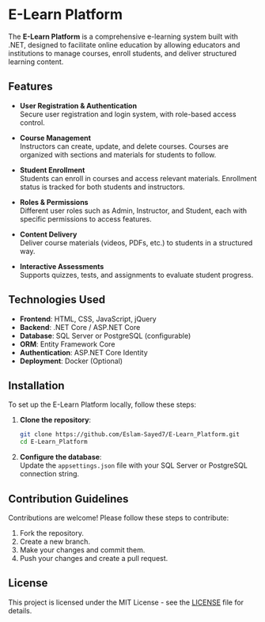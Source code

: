 # E-Learn Platform

The **E-Learn Platform** is a comprehensive e-learning system built with .NET, designed to facilitate online education by allowing educators and institutions to manage courses, enroll students, and deliver structured learning content.

## Features

- **User Registration & Authentication**  
  Secure user registration and login system, with role-based access control.
  
- **Course Management**  
  Instructors can create, update, and delete courses. Courses are organized with sections and materials for students to follow.

- **Student Enrollment**  
  Students can enroll in courses and access relevant materials. Enrollment status is tracked for both students and instructors.

- **Roles & Permissions**  
  Different user roles such as Admin, Instructor, and Student, each with specific permissions to access features.

- **Content Delivery**  
  Deliver course materials (videos, PDFs, etc.) to students in a structured way.

- **Interactive Assessments**  
  Supports quizzes, tests, and assignments to evaluate student progress.

## Technologies Used

- **Frontend**: HTML, CSS, JavaScript, jQuery
- **Backend**: .NET Core / ASP.NET Core
- **Database**: SQL Server or PostgreSQL (configurable)
- **ORM**: Entity Framework Core
- **Authentication**: ASP.NET Core Identity
- **Deployment**: Docker (Optional)

## Installation

To set up the E-Learn Platform locally, follow these steps:

1. **Clone the repository**:
    ```bash
    git clone https://github.com/Eslam-Sayed7/E-Learn_Platform.git
    cd E-Learn_Platform
    ```

2. **Configure the database**:  
   Update the `appsettings.json` file with your SQL Server or PostgreSQL connection string.

## Contribution Guidelines

Contributions are welcome! Please follow these steps to contribute:

1. Fork the repository.
2. Create a new branch.
3. Make your changes and commit them.
4. Push your changes and create a pull request.

## License

This project is licensed under the MIT License - see the [LICENSE](LICENSE) file for details.

